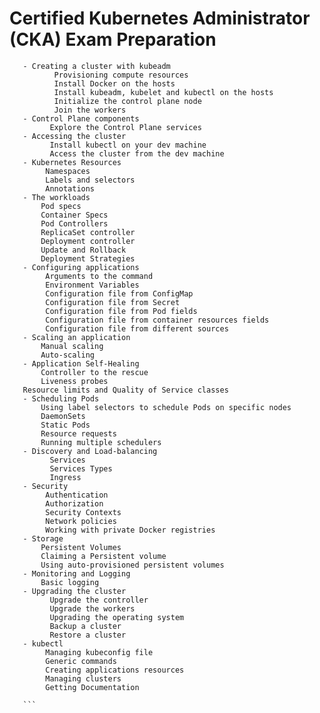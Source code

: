 # Certified Kubernetes Administrator (CKA) Exam Preparation

 
       - Creating a cluster with kubeadm
              Provisioning compute resources
              Install Docker on the hosts
              Install kubeadm, kubelet and kubectl on the hosts
              Initialize the control plane node
              Join the workers
       - Control Plane components
             Explore the Control Plane services
       - Accessing the cluster
             Install kubectl on your dev machine
             Access the cluster from the dev machine
       - Kubernetes Resources
            Namespaces
            Labels and selectors
            Annotations
       - The workloads
           Pod specs
           Container Specs
           Pod Controllers
           ReplicaSet controller
           Deployment controller
           Update and Rollback
           Deployment Strategies
       - Configuring applications
            Arguments to the command
            Environment Variables
            Configuration file from ConfigMap
            Configuration file from Secret
            Configuration file from Pod fields
            Configuration file from container resources fields
            Configuration file from different sources
       - Scaling an application
           Manual scaling
           Auto-scaling
       - Application Self-Healing
           Controller to the rescue
           Liveness probes
       Resource limits and Quality of Service classes
       - Scheduling Pods
           Using label selectors to schedule Pods on specific nodes
           DaemonSets
           Static Pods
           Resource requests
           Running multiple schedulers
       - Discovery and Load-balancing
             Services
             Services Types
             Ingress
       - Security
            Authentication
            Authorization
            Security Contexts
            Network policies
            Working with private Docker registries
       - Storage
           Persistent Volumes
           Claiming a Persistent volume
           Using auto-provisioned persistent volumes
       - Monitoring and Logging
           Basic logging
       - Upgrading the cluster
             Upgrade the controller
             Upgrade the workers
             Upgrading the operating system
             Backup a cluster
             Restore a cluster
       - kubectl
            Managing kubeconfig file
            Generic commands
            Creating applications resources
            Managing clusters
            Getting Documentation

       ```
